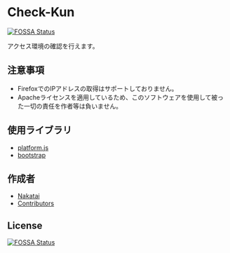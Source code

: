 <!--
Check-Kun

Copyright (c) 2022~Present Nakatai.

This software is released under the MIT License.
https://opensource.org/licenses/mit-license.php
-->

# Check-Kun

[![FOSSA Status](https://app.fossa.com/api/projects/git%2Bgithub.com%2FNakatai-0322%2FCheck-Kun.svg?type=shield)](https://app.fossa.com/projects/git%2Bgithub.com%2FNakatai-0322%2FCheck-Kun?ref=badge_shield)


アクセス環境の確認を行えます。

## 注意事項

* FirefoxでのIPアドレスの取得はサポートしておりません。
* Apacheライセンスを適用しているため、このソフトウェアを使用して被った一切の責任を作者等は負いません。

## 使用ライブラリ

* [platform.js](https://github.com/bestiejs/platform.js)
* [bootstrap](https://getbootstrap.jp)

## 作成者

* [Nakatai](https://github.com/Nakatai-0322)
* [Contributors](https://github.com/Nakatai-0322/Check-Kun/graphs/contributors)


## License

[![FOSSA Status](https://app.fossa.com/api/projects/git%2Bgithub.com%2FNakatai-0322%2FCheck-Kun.svg?type=large)](https://app.fossa.com/projects/git%2Bgithub.com%2FNakatai-0322%2FCheck-Kun?ref=badge_large)
